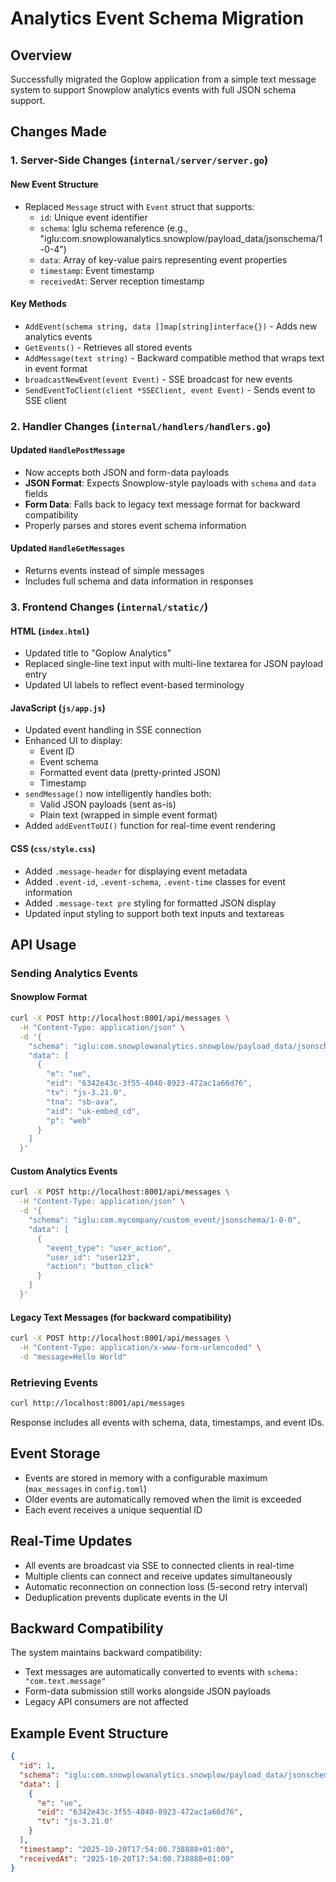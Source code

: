 # Analytics Event Schema Migration

## Overview

Successfully migrated the Goplow application from a simple text message system to support Snowplow analytics events with full JSON schema support.

## Changes Made

### 1. **Server-Side Changes** (`internal/server/server.go`)

#### New Event Structure

- Replaced `Message` struct with `Event` struct that supports:
  - `id`: Unique event identifier
  - `schema`: Iglu schema reference (e.g., "iglu:com.snowplowanalytics.snowplow/payload_data/jsonschema/1-0-4")
  - `data`: Array of key-value pairs representing event properties
  - `timestamp`: Event timestamp
  - `receivedAt`: Server reception timestamp

#### Key Methods

- `AddEvent(schema string, data []map[string]interface{})` - Adds new analytics events
- `GetEvents()` - Retrieves all stored events
- `AddMessage(text string)` - Backward compatible method that wraps text in event format
- `broadcastNewEvent(event Event)` - SSE broadcast for new events
- `SendEventToClient(client *SSEClient, event Event)` - Sends event to SSE client

### 2. **Handler Changes** (`internal/handlers/handlers.go`)

#### Updated `HandlePostMessage`

- Now accepts both JSON and form-data payloads
- **JSON Format**: Expects Snowplow-style payloads with `schema` and `data` fields
- **Form Data**: Falls back to legacy text message format for backward compatibility
- Properly parses and stores event schema information

#### Updated `HandleGetMessages`

- Returns events instead of simple messages
- Includes full schema and data information in responses

### 3. **Frontend Changes** (`internal/static/`)

#### HTML (`index.html`)

- Updated title to "Goplow Analytics"
- Replaced single-line text input with multi-line textarea for JSON payload entry
- Updated UI labels to reflect event-based terminology

#### JavaScript (`js/app.js`)

- Updated event handling in SSE connection
- Enhanced UI to display:
  - Event ID
  - Event schema
  - Formatted event data (pretty-printed JSON)
  - Timestamp
- `sendMessage()` now intelligently handles both:
  - Valid JSON payloads (sent as-is)
  - Plain text (wrapped in simple event format)
- Added `addEventToUI()` function for real-time event rendering

#### CSS (`css/style.css`)

- Added `.message-header` for displaying event metadata
- Added `.event-id`, `.event-schema`, `.event-time` classes for event information
- Added `.message-text pre` styling for formatted JSON display
- Updated input styling to support both text inputs and textareas

## API Usage

### Sending Analytics Events

#### Snowplow Format

```bash
curl -X POST http://localhost:8001/api/messages \
  -H "Content-Type: application/json" \
  -d '{
    "schema": "iglu:com.snowplowanalytics.snowplow/payload_data/jsonschema/1-0-4",
    "data": [
      {
        "e": "ue",
        "eid": "6342e43c-3f55-4040-8923-472ac1a66d76",
        "tv": "js-3.21.0",
        "tna": "sb-ava",
        "aid": "uk-embed_cd",
        "p": "web"
      }
    ]
  }'
```

#### Custom Analytics Events

```bash
curl -X POST http://localhost:8001/api/messages \
  -H "Content-Type: application/json" \
  -d '{
    "schema": "iglu:com.mycompany/custom_event/jsonschema/1-0-0",
    "data": [
      {
        "event_type": "user_action",
        "user_id": "user123",
        "action": "button_click"
      }
    ]
  }'
```

#### Legacy Text Messages (for backward compatibility)

```bash
curl -X POST http://localhost:8001/api/messages \
  -H "Content-Type: application/x-www-form-urlencoded" \
  -d "message=Hello World"
```

### Retrieving Events

```bash
curl http://localhost:8001/api/messages
```

Response includes all events with schema, data, timestamps, and event IDs.

## Event Storage

- Events are stored in memory with a configurable maximum (`max_messages` in `config.toml`)
- Older events are automatically removed when the limit is exceeded
- Each event receives a unique sequential ID

## Real-Time Updates

- All events are broadcast via SSE to connected clients in real-time
- Multiple clients can connect and receive updates simultaneously
- Automatic reconnection on connection loss (5-second retry interval)
- Deduplication prevents duplicate events in the UI

## Backward Compatibility

The system maintains backward compatibility:

- Text messages are automatically converted to events with `schema: "com.text.message"`
- Form-data submission still works alongside JSON payloads
- Legacy API consumers are not affected

## Example Event Structure

```json
{
  "id": 1,
  "schema": "iglu:com.snowplowanalytics.snowplow/payload_data/jsonschema/1-0-4",
  "data": [
    {
      "e": "ue",
      "eid": "6342e43c-3f55-4040-8923-472ac1a66d76",
      "tv": "js-3.21.0"
    }
  ],
  "timestamp": "2025-10-20T17:54:00.738888+01:00",
  "receivedAt": "2025-10-20T17:54:00.738888+01:00"
}
```
